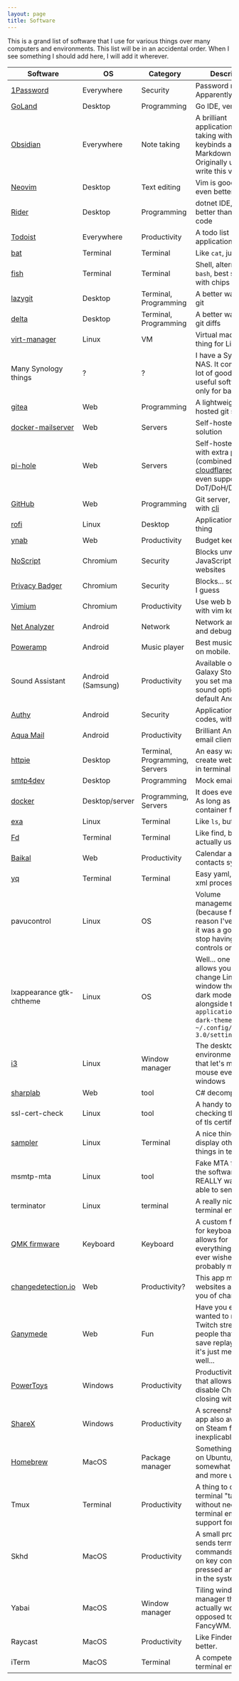 ```yaml
---
layout: page
title: Software
---
```


This is a grand list of software that I use for various things over many computers and environments.
This list will be in an accidental order. When I see something I should add here, I will add it wherever.

| Software                                                                                                          | OS                | Category                       | Description                                                                                                                                                        |
|-------------------------------------------------------------------------------------------------------------------|-------------------|--------------------------------|--------------------------------------------------------------------------------------------------------------------------------------------------------------------|
| [1Password](https://1password.com/)                                                                               | Everywhere        | Security                       | Password manager. Apparently secure.                                                                                                                               |
| [GoLand](https://www.jetbrains.com/go/)                                                                           | Desktop           | Programming                    | Go IDE, very good                                                                                                                                                  |
| [Obsidian](https://obsidian.md/)                                                                                  | Everywhere        | Note taking                    | A brilliant application for note taking with vim keybinds and Markdown support. Originally used to write this very list.                                           |
| [Neovim](https://neovim.io/)                                                                                      | Desktop           | Text editing                   | Vim is good. Nvim is even better.                                                                                                                                  |
| [Rider](https://www.jetbrains.com/rider/)                                                                         | Desktop           | Programming                    | dotnet IDE, much better than VS or VS code                                                                                                                         |
| [Todoist](https://todoist.com/)                                                                                   | Everywhere        | Productivity                   | A todo list application                                                                                                                                            |
| [bat](https://github.com/sharkdp/bat)                                                                             | Terminal          | Terminal                       | Like `cat`, just better                                                                                                                                            |
| [fish](https://fishshell.com/)                                                                                    | Terminal          | Terminal                       | Shell, alternative to `bash`, best served with chips                                                                                                               |
| [lazygit](https://github.com/jesseduffield/lazygit)                                                               | Desktop           | Terminal, Programming          | A better way to use git                                                                                                                                            |
| [delta](https://github.com/dandavison/delta)                                                                      | Desktop           | Terminal, Programming          | A better way to view git diffs                                                                                                                                     |
| [virt-manager](https://virt-manager.org/)                                                                         | Linux             | VM                             | Virtual machines thing for Linux                                                                                                                                   |
| Many Synology things                                                                                              | ?                 | ?                              | I have a Synology NAS. It comes with a lot of good and useful software. Not only for backup.                                                                       |
| [gitea](https://gitea.io/en-us/)                                                                                  | Web               | Programming                    | A lightweight self-hosted git server                                                                                                                               |
| [docker-mailserver](https://github.com/docker-mailserver/docker-mailserver)                                       | Web               | Servers                        | Self-hosted email solution                                                                                                                                         |
| [pi-hole](https://pi-hole.net/)                                                                                   | Web               | Servers                        | Self-hosted DNS with extra protection (combined with [cloudflared](https://github.com/cloudflare/cloudflared) can even support DoT/DoH/DoWHAT?)                    |
| [GitHub](https://github.com/)                                                                                     | Web               | Programming                    | Git server, better with [cli](https://cli.github.com/)                                                                                                             |
| [rofi](https://github.com/davatorium/rofi)                                                                        | Linux             | Desktop                        | Application launcher thing                                                                                                                                         |
| [ynab](https://app.youneedabudget.com)                                                                            | Web               | Productivity                   | Budget keeping app                                                                                                                                                 |
| [NoScript](https://chrome.google.com/webstore/detail/noscript/doojmbjmlfjjnbmnoijecmcbfeoakpjm)                   | Chromium          | Security                       | Blocks unwanted JavaScript on websites                                                                                                                             |
| [Privacy Badger](https://chrome.google.com/webstore/detail/privacy-badger/pkehgijcmpdhfbdbbnkijodmdjhbjlgp)       | Chromium          | Security                       | Blocks... something, I guess                                                                                                                                       |
| [Vimium](https://chrome.google.com/webstore/detail/vimium/dbepggeogbaibhgnhhndojpepiihcmeb)                       | Chromium          | Productivity                   | Use web browser with vim keybinds                                                                                                                                  |
| [Net Analyzer](https://play.google.com/store/apps/details?id=net.techet.netanalyzer.an)                           | Android           | Network                        | Network analysis and debugging                                                                                                                                     |
| [Poweramp](https://play.google.com/store/apps/details?id=com.maxmpz.audioplayer)                                  | Android           | Music player                   | Best music player on mobile.                                                                                                                                       |
| Sound Assistant                                                                                                   | Android (Samsung) | Productivity                   | Available on the Galaxy Store, let's you set many more sound options than default Android                                                                          |
| [Authy](https://play.google.com/store/apps/details?id=com.authy.authy&gl=US)                                      | Android           | Security                       | Application for 2FA codes, with backup.                                                                                                                            |
| [Aqua Mail](https://play.google.com/store/apps/details?id=org.kman.AquaMail)                                      | Android           | Productivity                   | Brilliant Android email client                                                                                                                                     |
| [httpie](https://github.com/httpie/httpie)                                                                        | Desktop           | Terminal, Programming, Servers | An easy way to create web requests in terminal                                                                                                                     |
| [smtp4dev](https://github.com/rnwood/smtp4dev)                                                                    | Desktop           | Programming                    | Mock email server                                                                                                                                                  |
| [docker](https://www.docker.com/)                                                                                 | Desktop/server    | Programming, Servers           | It does everything. As long as there's a container for it.                                                                                                         |
| [exa](https://github.com/ogham/exa)                                                                               | Linux             | Terminal                       | Like `ls`, but saner                                                                                                                                               |
| [Fd](https://github.com/sharkdp/fd)                                                                               | Terminal          | Terminal                       | Like find, but actually usable                                                                                                                                     |
| [Baikal](https://github.com/sabre-io/Baikal)                                                                      | Web               | Productivity                   | Calendar and contacts sync                                                                                                                                         |
| [yq](https://github.com/mikefarah/yq)                                                                             | Terminal          | Terminal                       | Easy yaml, json and xml processor                                                                                                                                  |
| pavucontrol                                                                                                       | Linux             | OS                             | Volume management tool (because for some reason I've decided it was a good idea to stop having volume controls on toolbar).                                        |
| lxappearance gtk-chtheme                                                                                          | Linux             | OS                             | Well... one of the 2 allows you to change Linux window theme to dark mode, alongside the `gtk-application-prefer-dark-theme=1` in `~/.config/gtk-3.0/settings.ini` |
| [i3](https://i3.org)                                                                                              | Linux             | Window manager                 | The desktop environment I use that let's me not use mouse even for windows                                                                                         | 
| [sharplab](https://sharplab.io)                                                                                   | Web               | tool                           | C# decompiler thing                                                                                                                                                |
| ssl-cert-check                                                                                                    | Linux             | tool                           | A handy tool for checking the validity of tls certificates                                                                                                         |
| [sampler](https://github.com/sqshq/sampler#contents)                                                              | Linux             | Terminal                       | A nice thing to display other nice things in terminal                                                                                                              |
| msmtp-mta                                                                                                         | Linux             | tool                           | Fake MTA for when the software REALLY wants to be able to send emails                                                                                              |
| terminator                                                                                                        | Linux             | terminal                       | A really nice terminal emulator                                                                                                                                    |
| [QMK firmware](https://github.com/qmk/qmk_firmware)                                                               | Keyboard          | Keyboard                       | A custom firmware for keyboards, allows for everything you've ever wished for and probably more.                                                                   |
| [changedetection.io](https://github.com/dgtlmoon/changedetection.io)                                              | Web               | Productivity?                  | This app monitors websites and alerts you of changes.                                                                                                              |
| [Ganymede](https://github.com/zibbp/ganymede)                                                                     | Web               | Fun                            | Have you ever wanted to record Twitch streams from people that don't save replays? No, it's just me? Oh well...                                                    |
| [PowerToys](https://github.com/microsoft/PowerToys)                                                               | Windows           | Productivity                   | Productivity toolbox that allows you to disable Chrome tab closing with ^W.                                                                                        |
| [ShareX](https://github.com/ShareX/ShareX)                                                                        | Windows           | Productivity                   | A screenshot taking app also available on Steam for some inexplicable reason.                                                                                      |
| [Homebrew](https://brew.sh)                                                                                       | MacOS             | Package manager                | Something like APT on Ubuntu, but somewhat better and more up to date.                                                                                             | 
| Tmux                                                                                                              | Terminal          | Productivity                   | A thing to create terminal "tabs" without needing the terminal emulator support for that.                                                                          |
| Skhd                                                                                                              | MacOS             | Productivity                   | A small program that sends terminal commands based on key combinations pressed anywhere in the system.                                                             |
| Yabai                                                                                                             | MacOS             | Window manager                 | Tiling window manager that actually works, as opposed to FancyWM.                                                                                                  |
| Raycast                                                                                                           | MacOS             | Productivity                   | Like Finder but better.                                                                                                                                            |
| iTerm                                                                                                             | MacOS             | Terminal                       | A competent terminal emulator.                                                                                                                                     |
